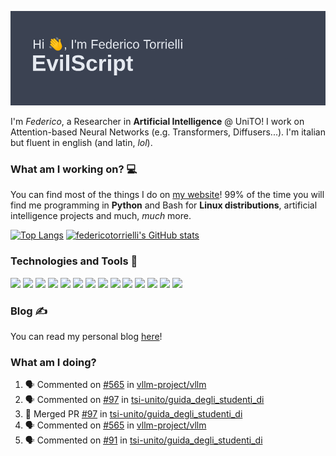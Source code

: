 ![Header](header.png)

I'm *Federico*, a Researcher in **Artificial Intelligence** @ UniTO! I work on Attention-based Neural Networks (e.g. Transformers, Diffusers...).
I'm italian but fluent in english (and latin, *lol*).

### What am I working on? 💻

You can find most of the things I do on [my website](https://www.evilscript.eu/)!
99% of the time you will find me programming in **Python** and Bash for **Linux distributions**, artificial intelligence projects and much, *much* more.

[![Top Langs](https://github-readme-stats.vercel.app/api/top-langs/?username=federicotorrielli&langs_count=3)](https://github.com/anuraghazra/github-readme-stats)
[![federicotorrielli's GitHub stats](https://github-readme-stats.vercel.app/api?username=federicotorrielli)](https://github.com/anuraghazra/github-readme-stats)

### Technologies and Tools 🔧
![](https://img.shields.io/badge/OS-Pop_OS!-informational?style=flat&logo=popos&logoColor=white&color=2bbc8a)
![](https://img.shields.io/badge/Editor-VSCode-informational?style=flat&logo=visualstudiocode&logoColor=white&color=2bbc8a)
![](https://img.shields.io/badge/Code-Python-informational?style=flat&logo=Python&logoColor=white&color=2bbc8a)
![](https://img.shields.io/badge/Code-Javascript-informational?style=flat&logo=Javascript&logoColor=white&color=2bbc8a)
![](https://img.shields.io/badge/Code-Java-informational?style=flat&logo=coffeescript&logoColor=white&color=2bbc8a)
![](https://img.shields.io/badge/Code-C-informational?style=flat&logo=C&logoColor=white&color=2bbc8a)
![](https://img.shields.io/badge/Code-Shell-informational?style=flat&logo=Shell&logoColor=white&color=2bbc8a)
![](https://img.shields.io/badge/Learning-Rust-informational?style=flat&logo=Rust&logoColor=white&color=2bbc8a)
![](https://img.shields.io/badge/Tools-PostgreSQL-informational?style=flat&logo=PostgreSQL&logoColor=white&color=e74c3c)
![](https://img.shields.io/badge/Tools-Docker-informational?style=flat&logo=Docker&logoColor=white&color=e74c3c)
![](https://img.shields.io/badge/Using-DuckDuckGO-informational?style=flat&logo=duckduckgo&logoColor=white&color=DE5833)
![](https://img.shields.io/badge/Hating-Windows-informational?style=flat&logo=windows&logoColor=white&color=0078D6)
![](https://img.shields.io/badge/Mail-ProtonMail-informational?style=flat&logo=protonmail&logoColor=white&color=8B89CC)
![](https://img.shields.io/badge/Loving-OpenAI-informational?style=flat&logo=openai&logoColor=white&color=412991)

### Blog ✍

You can read my personal blog [here](https://federicotorrielli.github.io/blog)!

### What am I doing?

<!--START_SECTION:activity-->
1. 🗣 Commented on [#565](https://github.com/vllm-project/vllm/issues/565#issuecomment-1725183403) in [vllm-project/vllm](https://github.com/vllm-project/vllm)
2. 🗣 Commented on [#97](https://github.com/tsi-unito/guida_degli_studenti_di/pull/97#issuecomment-1721090534) in [tsi-unito/guida_degli_studenti_di](https://github.com/tsi-unito/guida_degli_studenti_di)
3. 🎉 Merged PR [#97](https://github.com/tsi-unito/guida_degli_studenti_di/pull/97) in [tsi-unito/guida_degli_studenti_di](https://github.com/tsi-unito/guida_degli_studenti_di)
4. 🗣 Commented on [#565](https://github.com/vllm-project/vllm/issues/565#issuecomment-1720913730) in [vllm-project/vllm](https://github.com/vllm-project/vllm)
5. 🗣 Commented on [#91](https://github.com/tsi-unito/guida_degli_studenti_di/pull/91#issuecomment-1717207544) in [tsi-unito/guida_degli_studenti_di](https://github.com/tsi-unito/guida_degli_studenti_di)
<!--END_SECTION:activity-->
